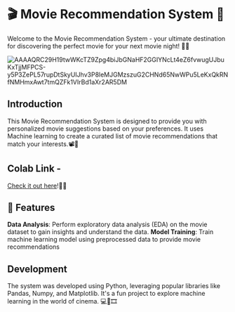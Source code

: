 # 🎬 Movie Recommendation System 🍿

Welcome to the Movie Recommendation System - your ultimate destination for discovering the perfect movie for your next movie night! 🎥🌟

![AAAAQRC29H19twWKcTZ9Zpg4biJbGNaHF2GGIYNcLt4eZ6fvwugUJbuKxTjjMFPCS-y5P3ZePL57rupDtSkyUIJhv3P8leMJGMzszuG2CHNd65NwWPu5LeKxQkRNfNMHmxAwt7tmQZFk1VIrBd1aXr2AR5DM](https://github.com/user-attachments/assets/ea94946b-5c62-4478-96fc-96c90496f530)

## Introduction
This Movie Recommendation System is designed to provide you with personalized movie suggestions based on your preferences. It uses Machine learning to create a curated list of movie recommendations that match your interests.📽️🔮

## Colab Link - 
[Check it out here](https://colab.research.google.com/drive/1PdIBspGd8aSV4-8Y9Q2xJY8vGY9f2c-Z)!🚀🌐

## 🚀 Features
 **Data Analysis**: Perform exploratory data analysis (EDA) on the movie dataset to gain insights and understand the data.
 **Model Training**: Train machine learning model using preprocessed data to provide movie recommendations

## Development
The system was developed using Python, leveraging popular libraries like Pandas, Numpy, and Matplotlib. It's a fun project to explore machine learning in the world of cinema. 💻🤖🎞️


